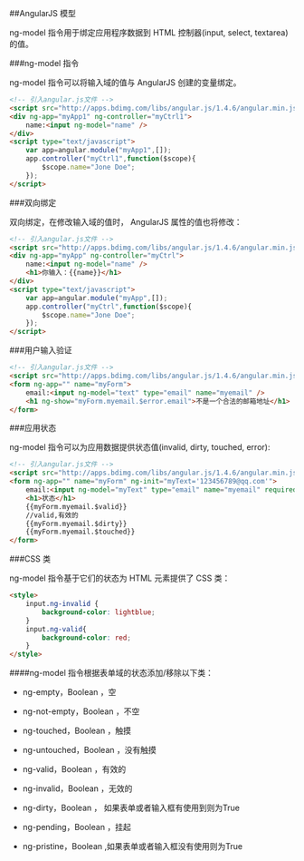 ##AngularJS 模型

ng-model 指令用于绑定应用程序数据到 HTML 控制器(input, select, textarea)的值。

###ng-model 指令

ng-model 指令可以将输入域的值与 AngularJS 创建的变量绑定。

```html
<!-- 引入angular.js文件 -->
<script src="http://apps.bdimg.com/libs/angular.js/1.4.6/angular.min.js"></script>
<div ng-app="myApp1" ng-controller="myCtrl1">
	name:<input ng-model="name" />
</div>
<script type="text/javascript">
	var app=angular.module("myApp1",[]);
	app.controller("myCtrl1",function($scope){
		$scope.name="Jone Doe";
	});
</script>
```

###双向绑定

双向绑定，在修改输入域的值时， AngularJS 属性的值也将修改：

```html
<!-- 引入angular.js文件 -->
<script src="http://apps.bdimg.com/libs/angular.js/1.4.6/angular.min.js"></script>
<div ng-app="myApp" ng-controller="myCtrl">
	name:<input ng-model="name" />
	<h1>你输入：{{name}}</h1>
</div>
<script type="text/javascript">
	var app=angular.module("myApp",[]);
	app.controller("myCtrl",function($scope){
		$scope.name="Jone Doe";
	});
</script>
```

###用户输入验证

```html
<!-- 引入angular.js文件 -->
<script src="http://apps.bdimg.com/libs/angular.js/1.4.6/angular.min.js"></script>
<form ng-app="" name="myForm">
	email:<input ng-model="text" type="email" name="myemail" />
	<h1 ng-show="myForm.myemail.$error.email">不是一个合法的邮箱地址</h1>
</form>
```

###应用状态

ng-model 指令可以为应用数据提供状态值(invalid, dirty, touched, error):

```html
<!-- 引入angular.js文件 -->
<script src="http://apps.bdimg.com/libs/angular.js/1.4.6/angular.min.js"></script>
<form ng-app="" name="myForm" ng-init="myText='123456789@qq.com'">
	email:<input ng-model="myText" type="email" name="myemail" required />
	<h1>状态</h1>
	{{myForm.myemail.$valid}}
	//valid,有效的
	{{myForm.myemail.$dirty}}
	{{myForm.myemail.$touched}}
</form>
```

###CSS 类

ng-model 指令基于它们的状态为 HTML 元素提供了 CSS 类：

```html
<style>
	input.ng-invalid {
		background-color: lightblue;
	}
	input.ng-valid{
		background-color: red;
	}
</style>
```

####ng-model 指令根据表单域的状态添加/移除以下类：

+ ng-empty，Boolean ，空

+ ng-not-empty，Boolean ，不空

+ ng-touched，Boolean ，触摸

+ ng-untouched，Boolean ，没有触摸

+ ng-valid，Boolean ，有效的

+ ng-invalid，Boolean ，无效的

+ ng-dirty，Boolean ， 如果表单或者输入框有使用到则为True 

+ ng-pending，Boolean ，挂起

+ ng-pristine，Boolean  ,如果表单或者输入框没有使用则为True 